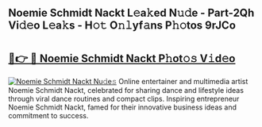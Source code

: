## Noemie Schmidt Nackt L𝚎a𝚔ed N𝚞𝚍e - Part-2Qh Vi𝚍𝚎o L𝚎a𝚔s - H𝚘𝚝 O𝚗𝚕yf𝚊ns P𝚑𝚘tos 9rJCo

# <h2><a href="http://kfdfjho.oniu.top/?m=Noemie+Schmidt+Nackt">🔗👉 🔴 Noemie Schmidt Nackt P𝚑ot𝚘𝚜 V𝚒d𝚎o</a></h2>

[![Noemie Schmidt Nackt Nu𝚍e𝚜](https://i.imgur.com/0qMVB7G.gif)](http://kfdfjho.oniu.top/?m=Noemie+Schmidt+Nackt)
Online entertainer and multimedia artist Noemie Schmidt Nackt, celebrated for sharing dance and lifestyle ideas through viral dance routines and compact clips. Inspiring entrepreneur Noemie Schmidt Nackt, famed for their innovative business ideas and commitment to success.  
